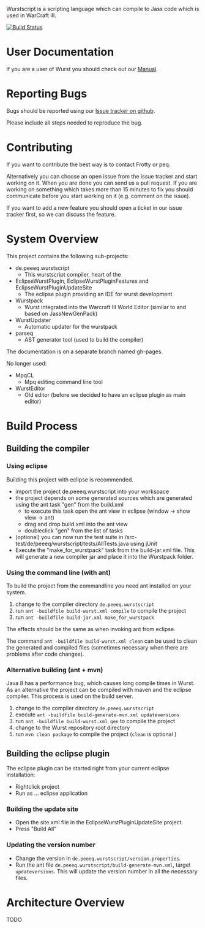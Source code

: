 Wurstscript is a scripting language which can compile to Jass code which is used in WarCraft III.

[![Build Status](http://peeeq.de/hudson/job/Wurst/badge/icon)](http://peeeq.de/hudson/job/Wurst/)

User Documentation
==================

If you are a user of Wurst you should check out our [Manual](http://peeeq.de/wurst/manual/).


Reporting Bugs
==============

Bugs should be reported using our [Issue tracker on github](https://github.com/peq/WurstScript/issues).

Please include all steps needed to reproduce the bug.

Contributing
============

If you want to contribute the best way is to contact Frotty or peq.

Alternatively you can choose an open issue from the issue tracker and start working on it. 
When you are done you can send us a pull request. If you are working on something which takes
more than 15 minutes to fix you should communicate before you start working on it (e.g. comment on the issue). 

If you want to add a new feature you should open a ticket in our issue tracker first, so we can discuss the feature.

System Overview
===============

This project contains the following sub-projects:

- de.peeeq.wurstscript
	- This wurstscript compiler, heart of the 
- EclipseWurstPlugin, EclipseWurstPluginFeatures and EclipseWurstPluginUpdateSite
	- The eclipse plugin providing an IDE for wurst development
- Wurstpack
	- Wurst integrated into the Warcraft III World Editor (similar to and based on JassNewGenPack)
- WurstUpdater
	- Automatic updater for the wurstpack
- parseq
	- AST generator tool (used to build the compiler)

The documentation is on a separate branch named gh-pages.
	
	
No longer used:

- MpqCL
	- Mpq editing command line tool
- WurstEditor
	- Old editor (before we decided to have an eclipse plugin as main editor)


Build Process
================

## Building the compiler

### Using eclipse

Building this project with eclipse is recommended.

- import the project de.peeeq.wurstscript into your workspace
- the project depends on some generated sources which are generated using the ant task "gen" from the build.xml
	- to execute this task open the ant view in eclipse (window -> show view -> ant)
	- drag and drop build.xml into the ant view
	- doubleclick "gen" from the list of tasks
- (optional) you can now run the test suite in /src-test/de/peeeq/wurstscript/tests/AllTests.java using jUnit
- Execute the "make_for_wurstpack" task from the build-jar.xml file. This will generate a new compiler jar and place it into the 
	Wurstpack folder.

### Using the command line (with ant)

To build the project from the commandline you need ant installed on your system.

1. change to the compiler directory `de.peeeq.wurstscript`
2. run `ant -buildfile build-wurst.xml compile` to compile the project
3. run `ant -buildfile build-jar.xml make_for_wurstpack`

The effects should be the same as when invoking ant from eclipse.

The command `ant -buildfile build-wurst.xml clean` can be used to clean the generated and compiled files (sometimes necessary when there are problems after code changes).

### Alternative building (ant + mvn)

Java 8 has a performance bug, which causes long compile times in Wurst.
As an alternative the project can be compiled with maven and the eclipse compiler.
This process is used on the build server.

1. change to the compiler directory `de.peeeq.wurstscript`
1. execute `ant -buildfile build-generate-mvn.xml updateversions`
2. run `ant -buildfile build-wurst.xml gen` to compile the project
3. change to the Wurst repository root directory
3. run `mvn clean package` to compile the project (`clean` is optional )

## Building the eclipse plugin

The eclipse plugin can be started right from your current eclipse installation:

- Rightclick project
- Run as ... eclipse application

### Building the update site

- Open the site.xml file in the EclipseWurstPluginUpdateSite project.
- Press "Build All"

### Updating the version number

- Change the version in `de.peeeq.wurstscript/version.properties`.
- Run the ant file `de.peeeq.wurstscript/build-generate-mvn.xml`, target `updateversions`. 
	This will update the version number in all the necessary files.


Architecture Overview
=====================

TODO




	
